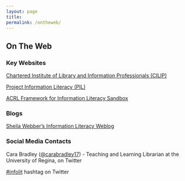 ```yaml
---
layout: page
title: 
permalink: /ontheweb/
---
```


## On The Web

### Key Websites

[Chartered Institute of Library and Information Professionals (CILIP)](http://www.informationliteracy.org.uk/) 

[Project Information Literacy (PIL)](http://www.projectinfolit.org/)

[ACRL Framework for Information Literacy Sandbox](http://sandbox.acrl.org/resources)

### Blogs

[Sheila Webber’s Information Literacy Weblog](http://information-literacy.blogspot.ca/)

### Social Media Contacts

Cara Bradley ([@carabradley17](https://twitter.com/carabradley17)) - Teaching and Learning Librarian at the University of Regina, on Twitter 

[#infolit](https://twitter.com/search?q=%23infolit&src=tyah) hashtag on Twitter

